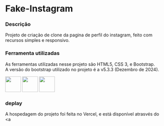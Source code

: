 # Fake-Instagram #

### Descrição ###

Projeto de criação de clone da pagina de perfil do instagram, feito com recursos simples e responsivo.

### Ferramenta utilizadas ###

As ferramentas utilizadas nesse projeto são HTML5, CSS 3, e Bootstrap.
<br> A versão do bootstrap utilizado no projeto é a v5.3.3 (Dezembro de 2024).
<div>
<img src="https://cdn.jsdelivr.net/gh/devicons/devicon@latest/icons/html5/html5-original-wordmark.svg" width="50" height="50"/> 
  <img src="https://cdn.jsdelivr.net/gh/devicons/devicon@latest/icons/css3/css3-original-wordmark.svg" width="50" height="50"/>
 <img src="https://cdn.jsdelivr.net/gh/devicons/devicon@latest/icons/bootstrap/bootstrap-original-wordmark.svg" width="50" height="50" />
          
</div>

### deplay ###

A hospedagem do projeto foi feita no Vercel, e está disponível atrasvés do <a 
